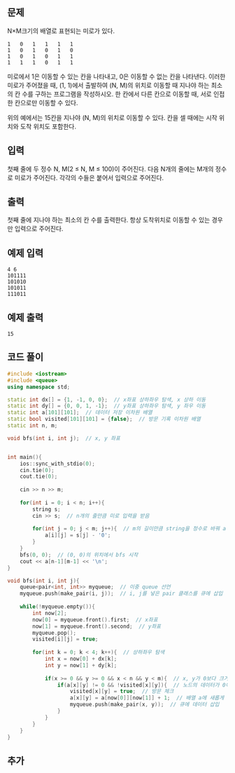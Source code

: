 ## 문제 
N×M크기의 배열로 표현되는 미로가 있다.
```
1	0	1	1	1	1
1	0	1	0	1	0
1	0	1	0	1	1
1	1	1	0	1	1
```
미로에서 1은 이동할 수 있는 칸을 나타내고, 0은 이동할 수 없는 칸을 나타낸다. 이러한 미로가 주어졌을 때, (1, 1)에서 출발하여 (N, M)의 위치로 이동할 때 지나야 하는 최소의 칸 수를 구하는 프로그램을 작성하시오. 한 칸에서 다른 칸으로 이동할 때, 서로 인접한 칸으로만 이동할 수 있다.

위의 예에서는 15칸을 지나야 (N, M)의 위치로 이동할 수 있다. 칸을 셀 때에는 시작 위치와 도착 위치도 포함한다.
## 입력
첫째 줄에 두 정수 N, M(2 ≤ N, M ≤ 100)이 주어진다. 다음 N개의 줄에는 M개의 정수로 미로가 주어진다. 각각의 수들은 붙어서 입력으로 주어진다.
## 출력
첫째 줄에 지나야 하는 최소의 칸 수를 출력한다. 항상 도착위치로 이동할 수 있는 경우만 입력으로 주어진다.


## 예제 입력 
```
4 6
101111
101010
101011
111011
```

## 예제 출력  
```
15
```
## 코드 풀이
```c++
#include <iostream>
#include <queue>
using namespace std;

static int dx[] = {1, -1, 0, 0};  // x좌표 상하좌우 탐색, x 상하 이동
static int dy[] = {0, 0, 1, -1};  // y좌표 상하좌우 탐색, y 좌우 이동
static int a[101][101];  // 데이터 저장 이차원 배열
static bool visited[101][101] = {false};  // 방문 기록 이차원 배열
static int n, m;  

void bfs(int i, int j);  // x, y 좌표 


int main(){
    ios::sync_with_stdio(0);
    cin.tie(0);
    cout.tie(0);
    
    cin >> n >> m;
    
    for(int i = 0; i < n; i++){
        string s;  
        cin >> s;  // n개의 줄만큼 미로 입력을 받음
        
        for(int j = 0; j < m; j++){  // m의 길이만큼 string을 정수로 바꿔 a 배열의 각 위치에 저장
            a[i][j] = s[j] - '0';  
        }
    }
    bfs(0, 0);  // (0, 0)의 위치에서 bfs 시작  
    cout << a[n-1][m-1] << '\n';  
}

void bfs(int i, int j){
    queue<pair<int, int>> myqueue;  // 이중 queue 선언
    myqueue.push(make_pair(i, j));  // i, j를 넣은 pair 클래스를 큐에 삽입
    
    while(!myqueue.empty()){
        int now[2];  
        now[0] = myqueue.front().first;  // x좌표
        now[1] = myqueue.front().second;  // y좌표
        myqueue.pop();
        visited[i][j] = true;
        
        for(int k = 0; k < 4; k++){  // 상하좌우 탐색
            int x = now[0] + dx[k];  
            int y = now[1] + dy[k];
            
            if(x >= 0 && y >= 0 && x < n && y < m){  // x, y가 0보다 크거나 같고, 범위를 벗어나지 않을 때
                if(a[x][y] != 0 && !visited[x][y]){  // 노드의 데이터가 0이 아니고 방문하지 않았을 때
                    visited[x][y] = true;  // 방문 체크
                    a[x][y] = a[now[0]][now[1]] + 1;  // 배열 a에 새롭게 이동한 노드의 depth를 현재 노드의 depth + 1로 업데이트
                    myqueue.push(make_pair(x, y));  // 큐에 데이터 삽입
                }
            }
        }
    }
}
```
## 추가
